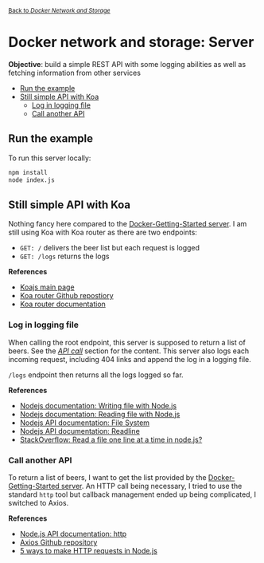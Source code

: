 <sub>[Back to _Docker Network and Storage_](../README.md)</sub>

# Docker network and storage: Server <!-- omit in toc -->

**Objective**: build a simple REST API with some logging abilities as well as fetching information from other services

- [Run the example](#run-the-example)
- [Still simple API with Koa](#still-simple-api-with-koa)
  - [Log in logging file](#log-in-logging-file)
  - [Call another API](#call-another-api)

## Run the example

To run this server locally:

```sh
npm install
node index.js
```

## Still simple API with Koa

Nothing fancy here compared to the [Docker-Getting-Started server](../../getting-started/server/README.md). I am still using Koa with Koa router as there are two endpoints:

- `GET: /` delivers the beer list but each request is logged
- `GET: /logs` returns the logs

**References**

- [Koajs main page](https://koajs.com/)
- [Koa router Github repostiory](https://github.com/koajs/router)
- [Koa router documentation](https://github.com/koajs/router/blob/master/API.md#module_koa-router--Router+get%7Cput%7Cpost%7Cpatch%7Cdelete%7Cdel)

### Log in logging file

When calling the root endpoint, this server is supposed to return a list of beers. See the [_API call_](#call-another-api) section for the content. This server also logs each incoming request, including 404 links and append the log in a logging file.

`/logs` endpoint then returns all the logs logged so far.

**References**

- [Nodejs documentation: Writing file with Node.js](https://nodejs.dev/writing-files-with-nodejs/#append-to-a-file)
- [Nodejs documentation: Reading file with Node.js](https://nodejs.dev/reading-files-with-nodejs)
- [Nodejs API documentation: File System](https://nodejs.org/api/fs.html)
- [Nodejs API documentation: Readline](https://nodejs.org/api/readline.html)
- [StackOverflow: Read a file one line at a time in node.js?](https://stackoverflow.com/a/32599033/4906586)

### Call another API

To return a list of beers, I want to get the list provided by the [Docker-Getting-Started server](../../getting-started/server/README.md). An HTTP call being necessary, I tried to use the standard `http` tool but callback management ended up being complicated, I switched to Axios.

**References**

- [Node.js API documentation: http](https://nodejs.org/api/http.html)
- [Axios Github repository](https://github.com/axios/axios)
- [5 ways to make HTTP requests in Node.js](https://www.twilio.com/blog/2017/08/http-requests-in-node-js.html)
